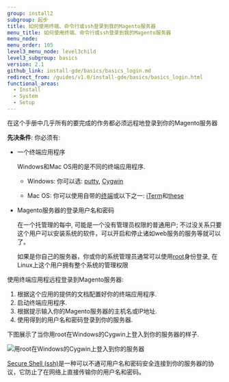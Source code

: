 ```yaml
---
group: install2
subgroup: 起步
title: 如何使用终端、命令行或ssh登录到我的Magento服务器
menu_title: 如何使用终端、命令行或ssh登录到我的Magento服务器
menu_node:
menu_order: 105
level3_menu_node: level3child
level3_subgroup: basics
version: 2.1
github_link: install-gde/basics/basics_login.md
redirect_from: /guides/v1.0/install-gde/basics/basics_login.html
functional_areas:
  - Install
  - System
  - Setup
---
```


<!-- This topic is referred to from Magento 2 code! Don't change the {% glossarytooltip a05c59d3-77b9-47d0-92a1-2cbffe3f8622 %}URL{% endglossarytooltip %} without informing engineering! -->
<!-- Referring file: README.md owned by core -->

在这个手册中几乎所有的要完成的作务都必须远程地登录到你的Magento服务器 

**先决条件**: 你必须有:

*	一个终端应用程序

	Windows和Mac OS用的是不同的终端应用程序. 
	
	*	Windows: 你可以选: <a href="http://www.putty.org/" target="_blank">putty</a>, <a href="https://www.cygwin.com/" target="_blank">Cygwin</a>
	
	*	Mac OS: 你可以使用自带的<a href="http://en.wikipedia.org/wiki/Terminal_(OS_X)" target="_blank">终端</a>或以下之一: <a href="http://iterm2.com/" target="_blank">iTerm</a>和<a href="http://computers.tutsplus.com/tutorials/beyond-terminal-4-os-x-terminal-alternatives--mac-56217" target="_blank">these</a>
	
*	Magento服务器的登录用户名和密码
	

	在一个托管理的每中, 可能是一个没有管理员权限的普通用户; 不过没关系只要这个用户可以安装系统的软件，可以开启和停止诸如web服务的服务等就可以了。 
	
	如果是你自己的服务器，你或你的系统管理员通常可以使用<a href="http://www.linfo.org/root.html" target="_blank">root</a>身份登录, 在Linux上这个用户拥有整个系统的管理权限

使用终端应用程远程登录到Magento服务器:

1.	根据这个应用的提供的文档配置好你的终端应用程序.
2.	启动终端应用程序.
3.	根据提示输入你的Magento服务器的主机名或IP地址.
4.	使用得到的用户名和密码登录到你的服务器.

下图展示了当你用root在Windows的Cygwin上登入到你的服务器的样子.

<img src="{{ site.magentourl }}/common/images/install_cygwin.png" alt="用root在Windows的Cygwin上登入到你的服务器">

<div class="bs-callout bs-callout-info" id="info">
<span class="glyphicon-class">
  <p><a href="http://en.wikipedia.org/wiki/Secure_Shell" target="_blank">Secure Shell (ssh)</a>是一种可以不通可用户名和密码安全连接到你的服务器的协议，它防止了在网络上直接传输你的用户名和密码。</p></span>
</div>
	
